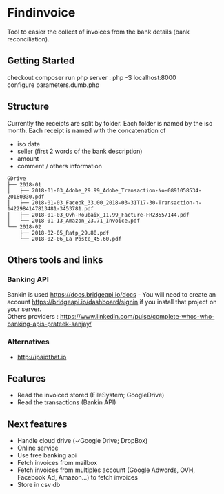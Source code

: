 # Findinvoice

Tool to easier the collect of invoices from the bank details (bank reconciliation).

## Getting Started

checkout
composer
run php server : php -S localhost:8000  
configure parameters.dumb.php

## Structure

Currently the receipts are split by folder. Each folder is named by the iso month.
Each receipt is named with the concatenation of 
- iso date
- seller (first 2 words of the bank description)
- amount
- comment / others information

```
GDrive
├── 2018-01
│   ├── 2018-01-03_Adobe_29.99_Adobe_Transaction-No-0891058534-20180330.pdf
│   ├── 2018-01-03_Facebk_33.00_2018-03-31T17-30-Transaction-n-1422984147813481-3453781.pdf
│   ├── 2018-01-03_Ovh-Roubaix_11.99_Facture-FR23557144.pdf
│   └── 2018-01-13_Amazon_23.71_Invoice.pdf
└── 2018-02
    ├── 2018-02-05_Ratp_29.80.pdf
    └── 2018-02-06_La Poste_45.60.pdf
```

## Others tools and links

### Banking API

Bankin is used https://docs.bridgeapi.io/docs - You will need to create an account https://bridgeapi.io/dashboard/signin if you install that project on your server.  
Others providers : https://www.linkedin.com/pulse/complete-whos-who-banking-apis-prateek-sanjay/

### Alternatives

- http://ipaidthat.io

## Features
- Read the invoiced stored (FileSystem; GoogleDrive)
- Read the transactions (Bankin API)  

## Next features
- Handle cloud drive (✓Google Drive; DropBox)
- Online service
- Use free banking api
- Fetch invoices from mailbox
- Fetch invoices from multiples account (Google Adwords, OVH, Facebook Ad, Amazon...) to fetch invoices
- Store in csv db
